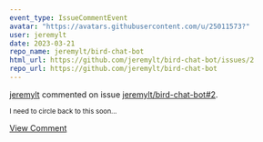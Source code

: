 ```yaml
---
event_type: IssueCommentEvent
avatar: "https://avatars.githubusercontent.com/u/25011573?"
user: jeremylt
date: 2023-03-21
repo_name: jeremylt/bird-chat-bot
html_url: https://github.com/jeremylt/bird-chat-bot/issues/2
repo_url: https://github.com/jeremylt/bird-chat-bot
---
```


<a href='https://github.com/jeremylt' target='_blank'>jeremylt</a> commented on issue <a href='https://github.com/jeremylt/bird-chat-bot/issues/2' target='_blank'>jeremylt/bird-chat-bot#2</a>.

<small>I need to circle back to this soon...</small>

<a href='https://github.com/jeremylt/bird-chat-bot/issues/2' target='_blank'>View Comment</a>